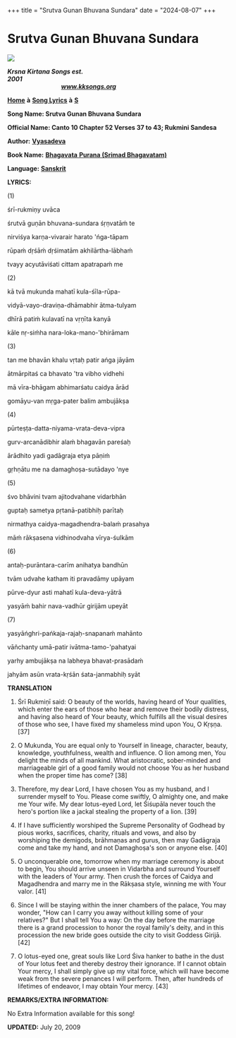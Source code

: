 +++
title = "Srutva Gunan Bhuvana Sundara"
date = "2024-08-07"
+++

# Srutva Gunan Bhuvana Sundara
[**![](http://kksongs.org/image_files/image002.jpg)**](http://kksongs.org/)

**_Krsna_** **_Kirtana Songs est. 2001_**                                                                                                                                                      **_www.kksongs.org_**

[**Home**](http://kksongs.org/) **à** [**Song Lyrics**](http://kksongs.org/lyrics.html) **à** [**S**](http://kksongs.org/songs/song_s.html)

**Song Name: Srutva Gunan Bhuvana Sundara**

**Official Name: Canto 10 Chapter 52 Verses 37 to 43; Rukmini Sandesa**

**Author:** [**Vyasadeva**](http://kksongs.org/authors/list/vyasadeva.html)

**Book Name:** [**Bhagavata** **Purana (Srimad Bhagavatam)**](http://kksongs.org/authors/bhagavatam.html)

**Language:** [**Sanskrit**](http://kksongs.org/language/list/sanskrit.html)

**LYRICS:**

(1)

śrī-rukmiṇy uvāca

śrutvā guṇān bhuvana-sundara śṛṇvatāḿ te

nirviśya karṇa-vivarair harato 'ńga-tāpam

rūpaḿ dṛśāḿ dṛśimatām akhilārtha-lābhaḿ

tvayy acyutāviśati cittam apatrapaḿ me

(2)

kā tvā mukunda mahatī kula-śīla-rūpa\-

vidyā-vayo-draviṇa-dhāmabhir ātma-tulyam

dhīrā patiḿ kulavatī na vṛṇīta kanyā

kāle nṛ-siḿha nara-loka-mano-'bhirāmam

(3)

tan me bhavān khalu vṛtaḥ patir ańga jāyām

ātmārpitaś ca bhavato 'tra vibho vidhehi

mā vīra-bhāgam abhimarśatu caidya ārād

gomāyu\-van mṛga-pater balim ambujākṣa

(4)

pūrteṣṭa-datta-niyama-vrata-deva-vipra

gurv-arcanādibhir alaḿ bhagavān pareśaḥ

ārādhito yadi gadāgraja etya pāṇiḿ

gṛhṇātu me na damaghoṣa-sutādayo 'nye

(5)

śvo bhāvini tvam ajitodvahane vidarbhān

guptaḥ sametya pṛtanā-patibhiḥ parītaḥ

nirmathya caidya-magadhendra-balaḿ prasahya

māḿ rākṣasena vidhinodvaha vīrya-śulkām

(6)

antaḥ-purāntara-carīm anihatya bandhūn

tvām udvahe katham iti pravadāmy upāyam

pūrve-dyur asti mahatī kula-deva-yātrā

yasyāḿ bahir nava-vadhūr girijām upeyāt

(7)

yasyāńghri-pańkaja-rajaḥ-snapanaḿ mahānto

vāñchanty umā-patir ivātma-tamo-'pahatyai

yarhy ambujākṣa na labheya bhavat-prasādaḿ

jahyām asūn vrata-kṛśān śata-janmabhiḥ syāt

**TRANSLATION**

1) Śrī Rukmiṇī said: O beauty of the worlds, having heard of Your qualities, which enter the ears of those who hear and remove their bodily distress, and having also heard of Your beauty, which fulfills all the visual desires of those who see, I have fixed my shameless mind upon You, O Kṛṣṇa. \[37\]

2) O Mukunda, You are equal only to Yourself in lineage, character, beauty, knowledge, youthfulness, wealth and influence. O lion among men, You delight the minds of all mankind. What aristocratic, sober-minded and marriageable girl of a good family would not choose You as her husband when the proper time has come? \[38\]

3) Therefore, my dear Lord, I have chosen You as my husband, and I surrender myself to You. Please come swiftly, O almighty one, and make me Your wife. My dear lotus-eyed Lord, let Śiśupāla never touch the hero's portion like a jackal stealing the property of a lion. \[39\]

4) If I have sufficiently worshiped the Supreme Personality of Godhead by pious works, sacrifices, charity, rituals and vows, and also by worshiping the demigods, brāhmaṇas and gurus, then may Gadāgraja come and take my hand, and not Damaghoṣa's son or anyone else. \[40\]

5) O unconquerable one, tomorrow when my marriage ceremony is about to begin, You should arrive unseen in Vidarbha and surround Yourself with the leaders of Your army. Then crush the forces of Caidya and Magadhendra and marry me in the Rākṣasa style, winning me with Your valor. \[41\]

6) Since I will be staying within the inner chambers of the palace, You may wonder, "How can I carry you away without killing some of your relatives?" But I shall tell You a way: On the day before the marriage there is a grand procession to honor the royal family's deity, and in this procession the new bride goes outside the city to visit Goddess Girijā. \[42\]

7) O lotus-eyed one, great souls like Lord Śiva hanker to bathe in the dust of Your lotus feet and thereby destroy their ignorance. If I cannot obtain Your mercy, I shall simply give up my vital force, which will have become weak from the severe penances I will perform. Then, after hundreds of lifetimes of endeavor, I may obtain Your mercy. \[43\]

**REMARKS/EXTRA INFORMATION:**

No Extra Information available for this song!

**UPDATED:** July 20, 2009